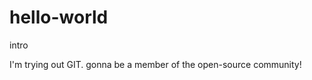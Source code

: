 hello-world
===========

intro

I'm trying out GIT. gonna be a member of the open-source community!

